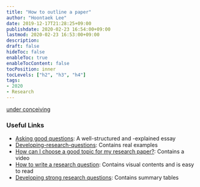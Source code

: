 ```yaml
---
title: "How to outline a paper"
author: "Hoontaek Lee"
date: 2019-12-17T21:28:25+09:00
publishdate: 2020-02-23 16:54:00+09:00
lastmod: 2020-02-23 16:53:00+09:00
description:
draft: false
hideToc: false
enableToc: true
enableTocContent: false
tocPosition: inner
tocLevels: ["h2", "h3", "h4"]
tags:
- 2020
- Research
---
```


<u>under conceiving</u>

### Useful Links 

- [Asking good questions](http://www.williamcronon.net/researching/questions.htm): A well-structured and -explained essay
- [Developing-research-questions](https://www.monash.edu/rlo/research-writing-assignments/understanding-the-assignment/developing-research-questions): Contains real examples
- [How can I choose a good topic for my research paper?](http://emory.libanswers.com/faq/44525): Contains a video
- [How to write a research question](https://www.wikihow.com/Write-a-Research-Question): Contains visual contents and is easy to read 
- [Developing strong research questions](https://www.scribbr.com/research-process/research-questions/): Contains summary tables
